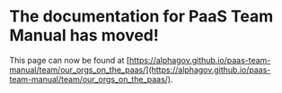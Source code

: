 
# The documentation for PaaS Team Manual has moved!
This page can now be found at [https://alphagov.github.io/paas-team-manual/team/our_orgs_on_the_paas/](https://alphagov.github.io/paas-team-manual/team/our_orgs_on_the_paas/).

